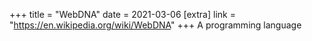 +++
title = "WebDNA"
date = 2021-03-06
[extra]
link = "https://en.wikipedia.org/wiki/WebDNA"
+++
A programming language

